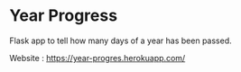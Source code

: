 # Year Progress

Flask app to tell how many days of a year has been passed.

Website : https://year-progres.herokuapp.com/
